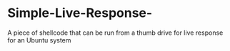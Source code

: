 # Simple-Live-Response-
A piece of shellcode that can be run from a thumb drive for live response for an Ubuntu system
